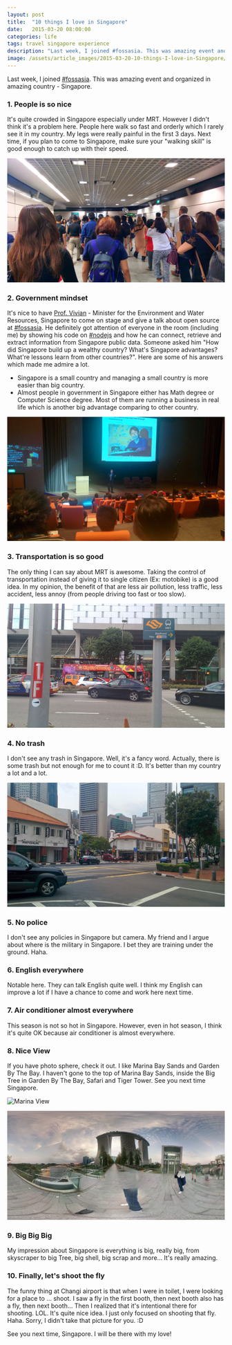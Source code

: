 ```yaml
---
layout: post
title:  "10 things I love in Singapore"
date:   2015-03-20 08:00:00
categories: life
tags: travel singapore experience
description: "Last week, I joined #fossasia. This was amazing event and organized in amazing country - Singapore. Here are 10 things I love in Singapore"
image: /assets/article_images/2015-03-20-10-things-I-love-in-Singapore/banner.jpg
---
```


Last week, I joined [#fossasia](https://twitter.com/fossasia). This was amazing event and organized in amazing country - Singapore. 

### 1. People is so nice

It's quite crowded in Singapore especially under MRT. However I didn't think it's a problem here. People here walk so fast and orderly which I rarely see it in my country. My legs were really painful in the first 3 days. Next time, if you plan to come to Singapore, make sure your "walking skill" is good enough to catch up with their speed. 

![Under MRT][people]


### 2. Government mindset

It's nice to have [Prof. Vivian](https://twitter.com/VivianBala) - Minister for the Environment and Water Resources, Singapore to come on stage and give a talk about open source at [#fossasia](https://twitter.com/fossasia). He definitely got attention of everyone in the room (including me) by showing his code on [#nodejs](https://nodejs.org) and how he can connect, retrieve and extract information from Singapore public data. Someone asked him "How did Singapore build up a wealthy country? What's Singapore advantages? What're lessons learn from other countries?". Here are some of his answers which made me admire a lot. 

- Singapore is a small country and managing a small country is more easier than big country. 
- Almost people in government in Singapore either has Math degree or Computer Science degree. Most of them are running a business in real life which is another big advantage comparing to other country. 

![Prof. Vivian on stage at #fossasia][profvivian]


### 3. Transportation is so good

The only thing I can say about MRT is awesome. Taking the control of transportation instead of giving it to single citizen (Ex: motobike) is a good idea. In my opinion, the benefit of that are less air pollution, less traffic, less accident, less annoy (from people driving too fast or too slow). 

![MRT in Singapore][mrt]


### 4. No trash

I don't see any trash in Singapore. Well, it's a fancy word. Actually, there is some trash but not enough for me to count it :D. It's better than my country a lot and a lot.

![Street near my hotel][street]


### 5. No police

I don't see any policies in Singapore but camera. My friend and I argue about where is the military in Singapore. I bet they are training under the ground. Haha.


### 6. English everywhere 

Notable here. They can talk English quite well. I think my English can improve a lot if I have a chance to come and work here next time. 


### 7. Air conditioner almost everywhere

This season is not so hot in Singapore. However, even in hot season, I think it's quite OK because air conditioner is almost everywhere. 


### 8. Nice View

If you have photo sphere, check it out. I like Marina Bay Sands and Garden By The Bay. I haven't gone to the top of Marina Bay Sands, inside the Big Tree in Garden By The Bay, Safari and Tiger Tower. See you next time Singapore. 

![Marina View][marina]

![Marina Bay Sands & Garden By The Bay][garden]

### 9. Big Big Big

My impression about Singapore is everything is big, really big, from skyscraper to big Tree, big shell, big scrap and more... It's really amazing. 


### 10. Finally, let's shoot the fly

The funny thing at Changi airport is that when I were in toilet, I were looking for a place to ... shoot. I saw a fly in the first booth, then next booth also has a fly, then next booth... Then I realized that it's intentional there for shooting. LOL. It's quite nice idea. I just only focused on shooting that fly. Haha. Sorry, I didn't take that picture for you. :D 


See you next time, Singapore. I will be there with my love!


[people]: /assets/article_images/2015-03-20-10-things-I-love-in-Singapore/people.jpg
[profvivian]: /assets/article_images/2015-03-20-10-things-I-love-in-Singapore/profvivian.jpg
[mrt]: /assets/article_images/2015-03-20-10-things-I-love-in-Singapore/mrt.jpg
[street]: /assets/article_images/2015-03-20-10-things-I-love-in-Singapore/street.jpg
[marina]: /assets/article_images/2015-03-20-10-things-I-love-in-Singapore/marina.jpg
[garden]: /assets/article_images/2015-03-20-10-things-I-love-in-Singapore/garden.jpg

